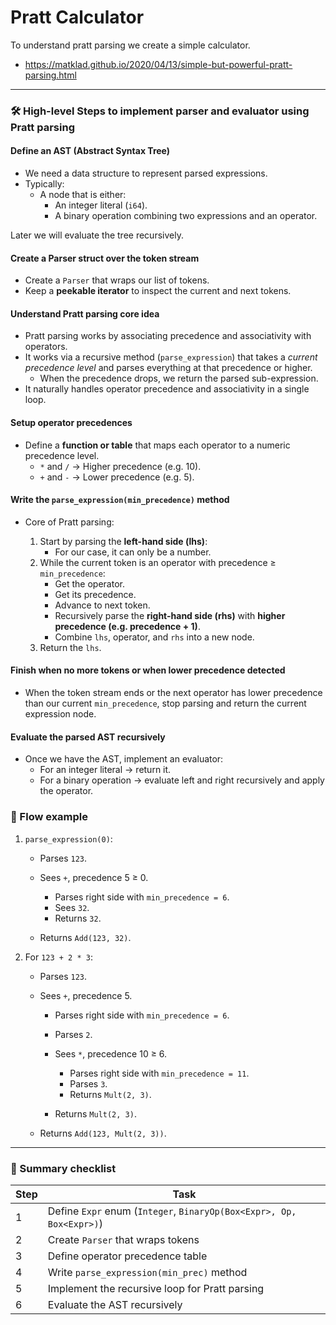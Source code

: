 # Pratt Calculator

To understand pratt parsing we create a simple calculator.
- https://matklad.github.io/2020/04/13/simple-but-powerful-pratt-parsing.html

---

### 🛠 High-level Steps to implement parser and evaluator using Pratt parsing

#### Define an AST (Abstract Syntax Tree)

* We need a data structure to represent parsed expressions.
* Typically:
  * A node that is either:
    * An integer literal (`i64`).
    * A binary operation combining two expressions and an operator.

Later we will evaluate the tree recursively.

#### Create a Parser struct over the token stream

* Create a `Parser` that wraps our list of tokens.
* Keep a **peekable iterator** to inspect the current and next tokens.

#### Understand Pratt parsing core idea

* Pratt parsing works by associating precedence and associativity with operators.
* It works via a recursive method (`parse_expression`) that takes a *current precedence level*
and parses everything at that precedence or higher.
  * When the precedence drops, we return the parsed sub-expression.
* It naturally handles operator precedence and associativity in a single loop.

#### Setup operator precedences

* Define a **function or table** that maps each operator to a numeric precedence level.
  * `*` and `/` → Higher precedence (e.g. 10).
  * `+` and `-` → Lower precedence (e.g. 5).

#### Write the `parse_expression(min_precedence)` method

* Core of Pratt parsing:

  1. Start by parsing the **left-hand side (lhs)**:
     * For our case, it can only be a number.
  2. While the current token is an operator with precedence ≥ `min_precedence`:
     * Get the operator.
     * Get its precedence.
     * Advance to next token.
     * Recursively parse the **right-hand side (rhs)** with **higher precedence (e.g. precedence + 1)**.
     * Combine `lhs`, operator, and `rhs` into a new node.
  3. Return the `lhs`.

#### Finish when no more tokens or when lower precedence detected

* When the token stream ends or the next operator has lower precedence than our current `min_precedence`,
stop parsing and return the current expression node.

#### Evaluate the parsed AST recursively

* Once we have the AST, implement an evaluator:
  * For an integer literal → return it.
  * For a binary operation → evaluate left and right recursively and apply the operator.

### 🔄 Flow example

1. `parse_expression(0)`:

   * Parses `123`.
   * Sees `+`, precedence 5 ≥ 0.

     * Parses right side with `min_precedence = 6`.
     * Sees `32`.
     * Returns `32`.
   * Returns `Add(123, 32)`.

2. For `123 + 2 * 3`:

   * Parses `123`.
   * Sees `+`, precedence 5.

     * Parses right side with `min_precedence = 6`.
     * Parses `2`.
     * Sees `*`, precedence 10 ≥ 6.

       * Parses right side with `min_precedence = 11`.
       * Parses `3`.
       * Returns `Mult(2, 3)`.
     * Returns `Mult(2, 3)`.
   * Returns `Add(123, Mult(2, 3))`.

---

### 📌 Summary checklist

| Step | Task                                                                 |
| ---- | -------------------------------------------------------------------- |
| 1    | Define `Expr` enum (`Integer`, `BinaryOp(Box<Expr>, Op, Box<Expr>)`) |
| 2    | Create `Parser` that wraps tokens                                    |
| 3    | Define operator precedence table                                     |
| 4    | Write `parse_expression(min_prec)` method                            |
| 5    | Implement the recursive loop for Pratt parsing                       |
| 6    | Evaluate the AST recursively                                         |

